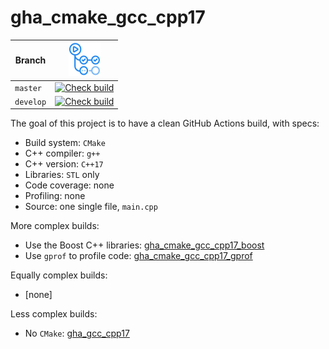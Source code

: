 # gha_cmake_gcc_cpp17

Branch   |[![GitHub Actions logo](pics/GitHubActions.png)](https://github.com/richelbilderbeek/gha_cmake_gcc_cpp17/actions)
---------|-------------------------------------------------------------------------------------------------------------------------------------------------------------------------------------------------------------------------------------------
`master` |[![Check build](https://github.com/richelbilderbeek/gha_cmake_gcc_cpp17/actions/workflows/check_build.yml/badge.svg?branch=master)](https://github.com/richelbilderbeek/gha_cmake_gcc_cpp17/actions/workflows/check_build.yml)
`develop`|[![Check build](https://github.com/richelbilderbeek/gha_cmake_gcc_cpp17/actions/workflows/check_build.yml/badge.svg?branch=develop)](https://github.com/richelbilderbeek/gha_cmake_gcc_cpp17/actions/workflows/check_build.yml)

The goal of this project is to have a clean GitHub Actions build, with specs:

 * Build system: `CMake`
 * C++ compiler: `g++`
 * C++ version: `C++17`
 * Libraries: `STL` only
 * Code coverage: none
 * Profiling: none
 * Source: one single file, `main.cpp`

More complex builds:

 * Use the Boost C++ libraries: [gha_cmake_gcc_cpp17_boost](https://github.com/richelbilderbeek/gha_cmake_gcc_cpp17_boost)
 * Use `gprof` to profile code: [gha_cmake_gcc_cpp17_gprof](https://github.com/richelbilderbeek/gha_cmake_gcc_cpp17_gprof)

Equally complex builds:

 * [none]

Less complex builds:

 * No `CMake`: [gha_gcc_cpp17](https://github.com/richelbilderbeek/gha_gcc_cpp17)
 
